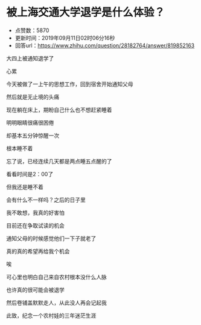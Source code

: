 # 被上海交通大学退学是什么体验？
- 点赞数：5870
- 更新时间：2019年09月11日02时06分16秒
- 回答url：https://www.zhihu.com/question/28182764/answer/819852163
<body>
 <p data-pid="FYvan_sF">大四上被通知退学了</p>
 <p data-pid="MNOThaQr">心累</p>
 <p data-pid="UQ_NfPSK">今天被做了一上午的思想工作，回到宿舍开始通知父母</p>
 <p data-pid="_An0k5v6">然后就是无止境的头痛</p>
 <p data-pid="voO3Mm89">现在躺在床上，期盼自己什么也不想赶紧睡着</p>
 <p data-pid="RWndAxkQ">明明眼睛很痛很困倦</p>
 <p data-pid="-aB592rY">却基本五分钟惊醒一次</p>
 <p data-pid="nMMofOuC">根本睡不着</p>
 <p data-pid="haclipkb">忘了说，已经连续几天都是两点睡五点醒的了</p>
 <p data-pid="GKp1uD5C">看看时间是2：00了</p>
 <p data-pid="mfIGStx4">但我还是睡不着</p>
 <p data-pid="CbcXtiiu">会有什么不一样吗？之后的日子里</p>
 <p data-pid="Ko-8Cton">我不敢想，我真的好害怕</p>
 <p data-pid="be7QzIY7">目前还在争取试读的机会</p>
 <p data-pid="DPuyi-Oi">通知父母的时候感觉他们一下子就老了</p>
 <p data-pid="OgjtH-2F">真的真的希望再给我个机会</p>
 <p data-pid="erGOgq_I">唉</p>
 <p data-pid="LjeIM5yO">可心里也明白自己来自农村根本没什么人脉</p>
 <p data-pid="DJJEs0g4">也许真的很可能会被退学</p>
 <p data-pid="_ADAe6Qa">然后卷铺盖默默走人，从此没人再会记起我</p>
 <p data-pid="8i0WcbP6">此致，纪念一个农村娃的三年迷茫生涯</p>
</body>